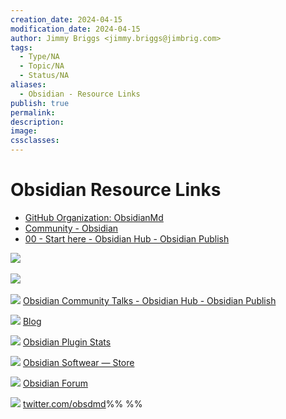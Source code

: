 ```yaml
---
creation_date: 2024-04-15
modification_date: 2024-04-15
author: Jimmy Briggs <jimmy.briggs@jimbrig.com>
tags:
  - Type/NA
  - Topic/NA
  - Status/NA
aliases:
  - Obsidian - Resource Links
publish: true
permalink:
description:
image:
cssclasses:
---
```


# Obsidian Resource Links

- [GitHub Organization: ObsidianMd](https://github.com/obsidianmd)
- [Community - Obsidian](https://obsidian.md/community)
- [00 - Start here - Obsidian Hub - Obsidian Publish](https://publish.obsidian.md/hub/00+-+Start+here)



![](https://t2.gstatic.com/faviconV2?client=SOCIAL&type=FAVICON&fallback_opts=TYPE,SIZE,URL&url=https://obsidian.md&size=32) 

![](https://t2.gstatic.com/faviconV2?client=SOCIAL&type=FAVICON&fallback_opts=TYPE,SIZE,URL&url=https://publish.obsidian.md&size=32) 

![](https://t2.gstatic.com/faviconV2?client=SOCIAL&type=FAVICON&fallback_opts=TYPE,SIZE,URL&url=https://publish.obsidian.md&size=32) [Obsidian Community Talks - Obsidian Hub - Obsidian Publish](https://publish.obsidian.md/hub/01+-+Community/Events/Obsidian+Community+Talks)

![](https://t2.gstatic.com/faviconV2?client=SOCIAL&type=FAVICON&fallback_opts=TYPE,SIZE,URL&url=https://eleanorkonik.com&size=32) [Blog](https://www.eleanorkonik.com/blog/)

![](https://t2.gstatic.com/faviconV2?client=SOCIAL&type=FAVICON&fallback_opts=TYPE,SIZE,URL&url=https://obsidian-plugin-stats.vercel.app&size=32) [Obsidian Plugin Stats](https://obsidian-plugin-stats.vercel.app/)

![](https://t2.gstatic.com/faviconV2?client=SOCIAL&type=FAVICON&fallback_opts=TYPE,SIZE,URL&url=https://obsidian.md&size=32) [Obsidian Softwear — Store](https://obsidian.md/softwear)

![](https://t2.gstatic.com/faviconV2?client=SOCIAL&type=FAVICON&fallback_opts=TYPE,SIZE,URL&url=https://forum.obsidian.md&size=32) [Obsidian Forum](https://forum.obsidian.md/)

![](https://t2.gstatic.com/faviconV2?client=SOCIAL&type=FAVICON&fallback_opts=TYPE,SIZE,URL&url=https://twitter.com&size=32) [twitter.com/obsdmd](https://twitter.com/obsdmd)%%  %%